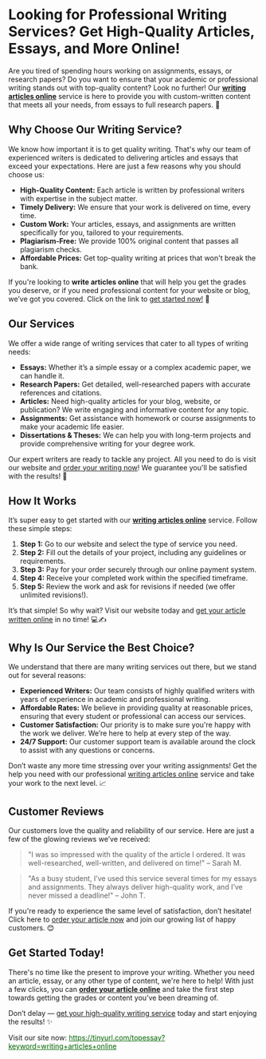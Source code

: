 # Looking for Professional Writing Services? Get High-Quality Articles, Essays, and More Online!

Are you tired of spending hours working on assignments, essays, or research papers? Do you want to ensure that your academic or professional writing stands out with top-quality content? Look no further! Our **[writing articles online](https://tinyurl.com/topessay?keyword=writing+articles+online)** service is here to provide you with custom-written content that meets all your needs, from essays to full research papers. 🌟

## Why Choose Our Writing Service?

We know how important it is to get quality writing. That's why our team of experienced writers is dedicated to delivering articles and essays that exceed your expectations. Here are just a few reasons why you should choose us:

- **High-Quality Content:** Each article is written by professional writers with expertise in the subject matter.
- **Timely Delivery:** We ensure that your work is delivered on time, every time.
- **Custom Work:** Your articles, essays, and assignments are written specifically for you, tailored to your requirements.
- **Plagiarism-Free:** We provide 100% original content that passes all plagiarism checks.
- **Affordable Prices:** Get top-quality writing at prices that won't break the bank.

If you're looking to **write articles online** that will help you get the grades you deserve, or if you need professional content for your website or blog, we’ve got you covered. Click on the link to [get started now!](https://tinyurl.com/topessay?keyword=writing+articles+online) 🚀

## Our Services

We offer a wide range of writing services that cater to all types of writing needs:

- **Essays:** Whether it’s a simple essay or a complex academic paper, we can handle it.
- **Research Papers:** Get detailed, well-researched papers with accurate references and citations.
- **Articles:** Need high-quality articles for your blog, website, or publication? We write engaging and informative content for any topic.
- **Assignments:** Get assistance with homework or course assignments to make your academic life easier.
- **Dissertations & Theses:** We can help you with long-term projects and provide comprehensive writing for your degree work.

Our expert writers are ready to tackle any project. All you need to do is visit our website and [order your writing now](https://tinyurl.com/topessay?keyword=writing+articles+online)! We guarantee you'll be satisfied with the results! 💯

## How It Works

It’s super easy to get started with our **[writing articles online](https://tinyurl.com/topessay?keyword=writing+articles+online)** service. Follow these simple steps:

1. **Step 1:** Go to our website and select the type of service you need.
2. **Step 2:** Fill out the details of your project, including any guidelines or requirements.
3. **Step 3:** Pay for your order securely through our online payment system.
4. **Step 4:** Receive your completed work within the specified timeframe.
5. **Step 5:** Review the work and ask for revisions if needed (we offer unlimited revisions!).

It’s that simple! So why wait? Visit our website today and [get your article written online](https://tinyurl.com/topessay?keyword=writing+articles+online) in no time! 💻✍️

## Why Is Our Service the Best Choice?

We understand that there are many writing services out there, but we stand out for several reasons:

- **Experienced Writers:** Our team consists of highly qualified writers with years of experience in academic and professional writing.
- **Affordable Rates:** We believe in providing quality at reasonable prices, ensuring that every student or professional can access our services.
- **Customer Satisfaction:** Our priority is to make sure you're happy with the work we deliver. We’re here to help at every step of the way.
- **24/7 Support:** Our customer support team is available around the clock to assist with any questions or concerns.

Don’t waste any more time stressing over your writing assignments! Get the help you need with our professional [writing articles online](https://tinyurl.com/topessay?keyword=writing+articles+online) service and take your work to the next level. 📈

## Customer Reviews

Our customers love the quality and reliability of our service. Here are just a few of the glowing reviews we’ve received:

> "I was so impressed with the quality of the article I ordered. It was well-researched, well-written, and delivered on time!" – Sarah M.

> "As a busy student, I’ve used this service several times for my essays and assignments. They always deliver high-quality work, and I’ve never missed a deadline!" – John T.

If you're ready to experience the same level of satisfaction, don’t hesitate! Click here to [order your article now](https://tinyurl.com/topessay?keyword=writing+articles+online) and join our growing list of happy customers. 😊

## Get Started Today!

There's no time like the present to improve your writing. Whether you need an article, essay, or any other type of content, we're here to help! With just a few clicks, you can **[order your article online](https://tinyurl.com/topessay?keyword=writing+articles+online)** and take the first step towards getting the grades or content you’ve been dreaming of.

Don’t delay — [get your high-quality writing service](https://tinyurl.com/topessay?keyword=writing+articles+online) today and start enjoying the results! ✨

<footer>
  <p>Visit our site now: <a href="https://tinyurl.com/topessay?keyword=writing+articles+online" style="color: darkgreen;">https://tinyurl.com/topessay?keyword=writing+articles+online</a></p>
</footer>
